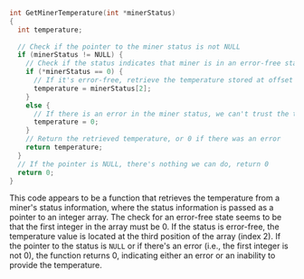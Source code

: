 ```c
int GetMinerTemperature(int *minerStatus)
{
  int temperature;
  
  // Check if the pointer to the miner status is not NULL
  if (minerStatus != NULL) {
    // Check if the status indicates that miner is in an error-free state
    if (*minerStatus == 0) {
      // If it's error-free, retrieve the temperature stored at offset 2
      temperature = minerStatus[2];
    }
    else {
      // If there is an error in the miner status, we can't trust the temperature value
      temperature = 0;
    }
    // Return the retrieved temperature, or 0 if there was an error
    return temperature;
  }
  // If the pointer is NULL, there's nothing we can do, return 0
  return 0;
}
```

This code appears to be a function that retrieves the temperature from a miner's status information, where the status information is passed as a pointer to an integer array. The check for an error-free state seems to be that the first integer in the array must be 0. If the status is error-free, the temperature value is located at the third position of the array (index 2). If the pointer to the status is `NULL` or if there's an error (i.e., the first integer is not 0), the function returns 0, indicating either an error or an inability to provide the temperature.